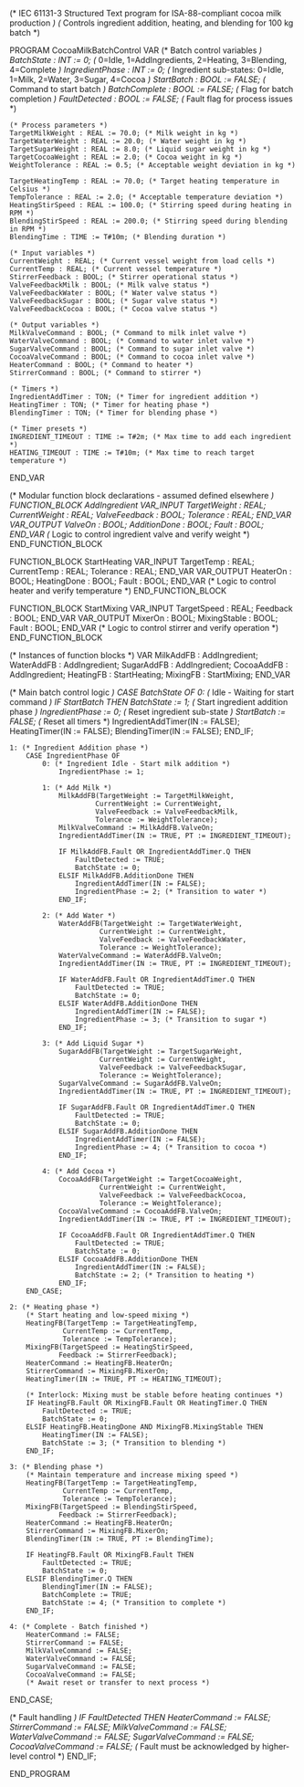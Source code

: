(* IEC 61131-3 Structured Text program for ISA-88-compliant cocoa milk production *)
(* Controls ingredient addition, heating, and blending for 100 kg batch *)

PROGRAM CocoaMilkBatchControl
VAR
    (* Batch control variables *)
    BatchState : INT := 0; (* 0=Idle, 1=AddIngredients, 2=Heating, 3=Blending, 4=Complete *)
    IngredientPhase : INT := 0; (* Ingredient sub-states: 0=Idle, 1=Milk, 2=Water, 3=Sugar, 4=Cocoa *)
    StartBatch : BOOL := FALSE; (* Command to start batch *)
    BatchComplete : BOOL := FALSE; (* Flag for batch completion *)
    FaultDetected : BOOL := FALSE; (* Fault flag for process issues *)
    
    (* Process parameters *)
    TargetMilkWeight : REAL := 70.0; (* Milk weight in kg *)
    TargetWaterWeight : REAL := 20.0; (* Water weight in kg *)
    TargetSugarWeight : REAL := 8.0; (* Liquid sugar weight in kg *)
    TargetCocoaWeight : REAL := 2.0; (* Cocoa weight in kg *)
    WeightTolerance : REAL := 0.5; (* Acceptable weight deviation in kg *)
    
    TargetHeatingTemp : REAL := 70.0; (* Target heating temperature in Celsius *)
    TempTolerance : REAL := 2.0; (* Acceptable temperature deviation *)
    HeatingStirSpeed : REAL := 100.0; (* Stirring speed during heating in RPM *)
    BlendingStirSpeed : REAL := 200.0; (* Stirring speed during blending in RPM *)
    BlendingTime : TIME := T#10m; (* Blending duration *)
    
    (* Input variables *)
    CurrentWeight : REAL; (* Current vessel weight from load cells *)
    CurrentTemp : REAL; (* Current vessel temperature *)
    StirrerFeedback : BOOL; (* Stirrer operational status *)
    ValveFeedbackMilk : BOOL; (* Milk valve status *)
    ValveFeedbackWater : BOOL; (* Water valve status *)
    ValveFeedbackSugar : BOOL; (* Sugar valve status *)
    ValveFeedbackCocoa : BOOL; (* Cocoa valve status *)
    
    (* Output variables *)
    MilkValveCommand : BOOL; (* Command to milk inlet valve *)
    WaterValveCommand : BOOL; (* Command to water inlet valve *)
    SugarValveCommand : BOOL; (* Command to sugar inlet valve *)
    CocoaValveCommand : BOOL; (* Command to cocoa inlet valve *)
    HeaterCommand : BOOL; (* Command to heater *)
    StirrerCommand : BOOL; (* Command to stirrer *)
    
    (* Timers *)
    IngredientAddTimer : TON; (* Timer for ingredient addition *)
    HeatingTimer : TON; (* Timer for heating phase *)
    BlendingTimer : TON; (* Timer for blending phase *)
    
    (* Timer presets *)
    INGREDIENT_TIMEOUT : TIME := T#2m; (* Max time to add each ingredient *)
    HEATING_TIMEOUT : TIME := T#10m; (* Max time to reach target temperature *)
END_VAR

(* Modular function block declarations - assumed defined elsewhere *)
FUNCTION_BLOCK AddIngredient
    VAR_INPUT
        TargetWeight : REAL;
        CurrentWeight : REAL;
        ValveFeedback : BOOL;
        Tolerance : REAL;
    END_VAR
    VAR_OUTPUT
        ValveOn : BOOL;
        AdditionDone : BOOL;
        Fault : BOOL;
    END_VAR
    (* Logic to control ingredient valve and verify weight *)
END_FUNCTION_BLOCK

FUNCTION_BLOCK StartHeating
    VAR_INPUT
        TargetTemp : REAL;
        CurrentTemp : REAL;
        Tolerance : REAL;
    END_VAR
    VAR_OUTPUT
        HeaterOn : BOOL;
        HeatingDone : BOOL;
        Fault : BOOL;
    END_VAR
    (* Logic to control heater and verify temperature *)
END_FUNCTION_BLOCK

FUNCTION_BLOCK StartMixing
    VAR_INPUT
        TargetSpeed : REAL;
        Feedback : BOOL;
    END_VAR
    VAR_OUTPUT
        MixerOn : BOOL;
        MixingStable : BOOL;
        Fault : BOOL;
    END_VAR
    (* Logic to control stirrer and verify operation *)
END_FUNCTION_BLOCK

(* Instances of function blocks *)
VAR
    MilkAddFB : AddIngredient;
    WaterAddFB : AddIngredient;
    SugarAddFB : AddIngredient;
    CocoaAddFB : AddIngredient;
    HeatingFB : StartHeating;
    MixingFB : StartMixing;
END_VAR

(* Main batch control logic *)
CASE BatchState OF
    0: (* Idle - Waiting for start command *)
        IF StartBatch THEN
            BatchState := 1; (* Start ingredient addition phase *)
            IngredientPhase := 0; (* Reset ingredient sub-state *)
            StartBatch := FALSE;
            (* Reset all timers *)
            IngredientAddTimer(IN := FALSE);
            HeatingTimer(IN := FALSE);
            BlendingTimer(IN := FALSE);
        END_IF;
        
    1: (* Ingredient Addition phase *)
        CASE IngredientPhase OF
            0: (* Ingredient Idle - Start milk addition *)
                IngredientPhase := 1;
                
            1: (* Add Milk *)
                MilkAddFB(TargetWeight := TargetMilkWeight, 
                         CurrentWeight := CurrentWeight, 
                         ValveFeedback := ValveFeedbackMilk, 
                         Tolerance := WeightTolerance);
                MilkValveCommand := MilkAddFB.ValveOn;
                IngredientAddTimer(IN := TRUE, PT := INGREDIENT_TIMEOUT);
                
                IF MilkAddFB.Fault OR IngredientAddTimer.Q THEN
                    FaultDetected := TRUE;
                    BatchState := 0;
                ELSIF MilkAddFB.AdditionDone THEN
                    IngredientAddTimer(IN := FALSE);
                    IngredientPhase := 2; (* Transition to water *)
                END_IF;
                
            2: (* Add Water *)
                WaterAddFB(TargetWeight := TargetWaterWeight, 
                          CurrentWeight := CurrentWeight, 
                          ValveFeedback := ValveFeedbackWater, 
                          Tolerance := WeightTolerance);
                WaterValveCommand := WaterAddFB.ValveOn;
                IngredientAddTimer(IN := TRUE, PT := INGREDIENT_TIMEOUT);
                
                IF WaterAddFB.Fault OR IngredientAddTimer.Q THEN
                    FaultDetected := TRUE;
                    BatchState := 0;
                ELSIF WaterAddFB.AdditionDone THEN
                    IngredientAddTimer(IN := FALSE);
                    IngredientPhase := 3; (* Transition to sugar *)
                END_IF;
                
            3: (* Add Liquid Sugar *)
                SugarAddFB(TargetWeight := TargetSugarWeight, 
                          CurrentWeight := CurrentWeight, 
                          ValveFeedback := ValveFeedbackSugar, 
                          Tolerance := WeightTolerance);
                SugarValveCommand := SugarAddFB.ValveOn;
                IngredientAddTimer(IN := TRUE, PT := INGREDIENT_TIMEOUT);
                
                IF SugarAddFB.Fault OR IngredientAddTimer.Q THEN
                    FaultDetected := TRUE;
                    BatchState := 0;
                ELSIF SugarAddFB.AdditionDone THEN
                    IngredientAddTimer(IN := FALSE);
                    IngredientPhase := 4; (* Transition to cocoa *)
                END_IF;
                
            4: (* Add Cocoa *)
                CocoaAddFB(TargetWeight := TargetCocoaWeight, 
                          CurrentWeight := CurrentWeight, 
                          ValveFeedback := ValveFeedbackCocoa, 
                          Tolerance := WeightTolerance);
                CocoaValveCommand := CocoaAddFB.ValveOn;
                IngredientAddTimer(IN := TRUE, PT := INGREDIENT_TIMEOUT);
                
                IF CocoaAddFB.Fault OR IngredientAddTimer.Q THEN
                    FaultDetected := TRUE;
                    BatchState := 0;
                ELSIF CocoaAddFB.AdditionDone THEN
                    IngredientAddTimer(IN := FALSE);
                    BatchState := 2; (* Transition to heating *)
                END_IF;
        END_CASE;
        
    2: (* Heating phase *)
        (* Start heating and low-speed mixing *)
        HeatingFB(TargetTemp := TargetHeatingTemp, 
                 CurrentTemp := CurrentTemp, 
                 Tolerance := TempTolerance);
        MixingFB(TargetSpeed := HeatingStirSpeed, 
                Feedback := StirrerFeedback);
        HeaterCommand := HeatingFB.HeaterOn;
        StirrerCommand := MixingFB.MixerOn;
        HeatingTimer(IN := TRUE, PT := HEATING_TIMEOUT);
        
        (* Interlock: Mixing must be stable before heating continues *)
        IF HeatingFB.Fault OR MixingFB.Fault OR HeatingTimer.Q THEN
            FaultDetected := TRUE;
            BatchState := 0;
        ELSIF HeatingFB.HeatingDone AND MixingFB.MixingStable THEN
            HeatingTimer(IN := FALSE);
            BatchState := 3; (* Transition to blending *)
        END_IF;
        
    3: (* Blending phase *)
        (* Maintain temperature and increase mixing speed *)
        HeatingFB(TargetTemp := TargetHeatingTemp, 
                 CurrentTemp := CurrentTemp, 
                 Tolerance := TempTolerance);
        MixingFB(TargetSpeed := BlendingStirSpeed, 
                Feedback := StirrerFeedback);
        HeaterCommand := HeatingFB.HeaterOn;
        StirrerCommand := MixingFB.MixerOn;
        BlendingTimer(IN := TRUE, PT := BlendingTime);
        
        IF HeatingFB.Fault OR MixingFB.Fault THEN
            FaultDetected := TRUE;
            BatchState := 0;
        ELSIF BlendingTimer.Q THEN
            BlendingTimer(IN := FALSE);
            BatchComplete := TRUE;
            BatchState := 4; (* Transition to complete *)
        END_IF;
        
    4: (* Complete - Batch finished *)
        HeaterCommand := FALSE;
        StirrerCommand := FALSE;
        MilkValveCommand := FALSE;
        WaterValveCommand := FALSE;
        SugarValveCommand := FALSE;
        CocoaValveCommand := FALSE;
        (* Await reset or transfer to next process *)
END_CASE;

(* Fault handling *)
IF FaultDetected THEN
    HeaterCommand := FALSE;
    StirrerCommand := FALSE;
    MilkValveCommand := FALSE;
    WaterValveCommand := FALSE;
    SugarValveCommand := FALSE;
    CocoaValveCommand := FALSE;
    (* Fault must be acknowledged by higher-level control *)
END_IF;

END_PROGRAM
